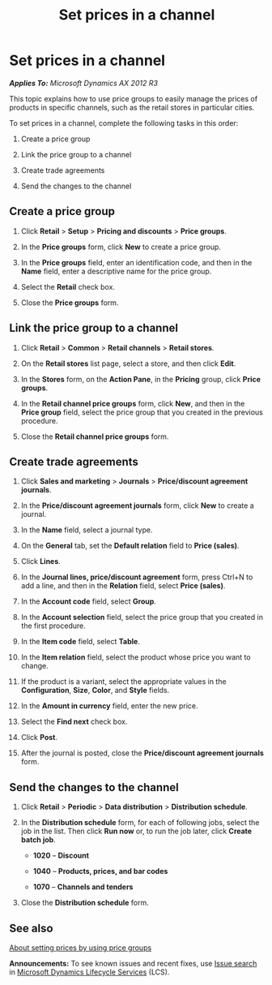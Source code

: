﻿---
title: Set prices in a channel
TOCTitle: Set prices in a channel
ms:assetid: 49f7e8b2-682d-430e-b8cc-c0ee38210093
ms:mtpsurl: https://technet.microsoft.com/en-us/library/Dn497746(v=AX.60)
ms:contentKeyID: 62200063
ms.date: 04/18/2014
mtps_version: v=AX.60
---

# Set prices in a channel 


_**Applies To:** Microsoft Dynamics AX 2012 R3_

This topic explains how to use price groups to easily manage the prices of products in specific channels, such as the retail stores in particular cities.

To set prices in a channel, complete the following tasks in this order:

1.  Create a price group

2.  Link the price group to a channel

3.  Create trade agreements

4.  Send the changes to the channel

## Create a price group

1.  Click **Retail** \> **Setup** \> **Pricing and discounts** \> **Price groups**.

2.  In the **Price groups** form, click **New** to create a price group.

3.  In the **Price groups** field, enter an identification code, and then in the **Name** field, enter a descriptive name for the price group.

4.  Select the **Retail** check box.

5.  Close the **Price groups** form.

## Link the price group to a channel

1.  Click **Retail** \> **Common** \> **Retail channels** \> **Retail stores**.

2.  On the **Retail stores** list page, select a store, and then click **Edit**.

3.  In the **Stores** form, on the **Action Pane**, in the **Pricing** group, click **Price groups**.

4.  In the **Retail channel price groups** form, click **New**, and then in the **Price group** field, select the price group that you created in the previous procedure.

5.  Close the **Retail channel price groups** form.

## Create trade agreements

1.  Click **Sales and marketing** \> **Journals** \> **Price/discount agreement journals**.

2.  In the **Price/discount agreement journals** form, click **New** to create a journal.

3.  In the **Name** field, select a journal type.

4.  On the **General** tab, set the **Default relation** field to **Price (sales)**.

5.  Click **Lines**.

6.  In the **Journal lines, price/discount agreement** form, press Ctrl+N to add a line, and then in the **Relation** field, select **Price (sales)**.

7.  In the **Account code** field, select **Group**.

8.  In the **Account selection** field, select the price group that you created in the first procedure.

9.  In the **Item code** field, select **Table**.

10. In the **Item relation** field, select the product whose price you want to change.

11. If the product is a variant, select the appropriate values in the **Configuration**, **Size**, **Color**, and **Style** fields.

12. In the **Amount in currency** field, enter the new price.

13. Select the **Find next** check box.

14. Click **Post**.

15. After the journal is posted, close the **Price/discount agreement journals** form.

## Send the changes to the channel

1.  Click **Retail** \> **Periodic** \> **Data distribution** \> **Distribution schedule**.

2.  In the **Distribution schedule** form, for each of following jobs, select the job in the list. Then click **Run now** or, to run the job later, click **Create batch job**.
    
      - **1020** – **Discount**
    
      - **1040** – **Products, prices, and bar codes**
    
      - **1070** – **Channels and tenders**

3.  Close the **Distribution schedule** form.

## See also

[About setting prices by using price groups](about-setting-prices-by-using-price-groups.md)

  
**Announcements:** To see known issues and recent fixes, use [Issue search](http://go.microsoft.com/fwlink/?linkid=389258) in [Microsoft Dynamics Lifecycle Services](http://go.microsoft.com/fwlink/?linkid=306505) (LCS).


